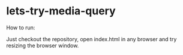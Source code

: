 # lets-try-media-query

How to run:

Just checkout the repository, open index.html in any browser and try resizing the browser window.

